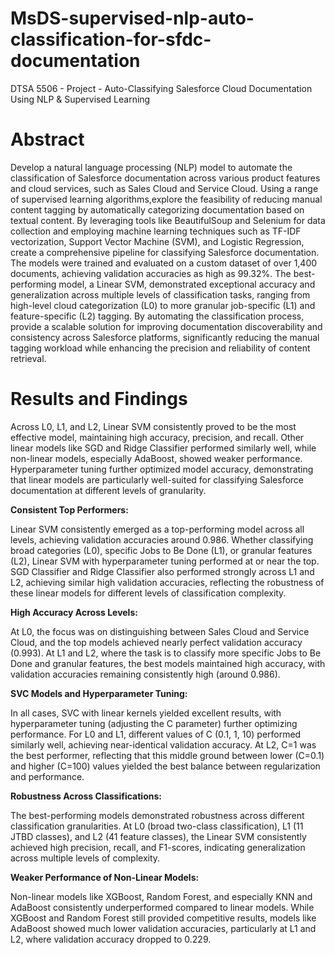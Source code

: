 # MsDS-supervised-nlp-auto-classification-for-sfdc-documentation
DTSA 5506 - Project - Auto-Classifying Salesforce Cloud Documentation Using NLP &amp; Supervised Learning

# Abstract

Develop a natural language processing (NLP) model to automate the classification of Salesforce documentation across various product features and cloud services, such as Sales Cloud and Service Cloud. Using a range of supervised learning algorithms,explore the feasibility of reducing manual content tagging by automatically categorizing documentation based on textual content. By leveraging tools like BeautifulSoup and Selenium for data collection and employing machine learning techniques such as TF-IDF vectorization, Support Vector Machine (SVM), and Logistic Regression, create a comprehensive pipeline for classifying Salesforce documentation. The models were trained and evaluated on a custom dataset of over 1,400 documents, achieving validation accuracies as high as 99.32%. The best-performing model, a Linear SVM, demonstrated exceptional accuracy and generalization across multiple levels of classification tasks, ranging from high-level cloud categorization (L0) to more granular job-specific (L1) and feature-specific (L2) tagging. By automating the classification process, provide a scalable solution for improving documentation discoverability and consistency across Salesforce platforms, significantly reducing the manual tagging workload while enhancing the precision and reliability of content retrieval.

# Results and Findings

Across L0, L1, and L2, Linear SVM consistently proved to be the most effective model, maintaining high accuracy, precision, and recall. Other linear models like SGD and Ridge Classifier performed similarly well, while non-linear models, especially AdaBoost, showed weaker performance. Hyperparameter tuning further optimized model accuracy, demonstrating that linear models are particularly well-suited for classifying Salesforce documentation at different levels of granularity.

**Consistent Top Performers:**

Linear SVM consistently emerged as a top-performing model across all levels, achieving validation accuracies around 0.986. Whether classifying broad categories (L0), specific Jobs to Be Done (L1), or granular features (L2), Linear SVM with hyperparameter tuning performed at or near the top.
SGD Classifier and Ridge Classifier also performed strongly across L1 and L2, achieving similar high validation accuracies, reflecting the robustness of these linear models for different levels of classification complexity.

**High Accuracy Across Levels:**

At L0, the focus was on distinguishing between Sales Cloud and Service Cloud, and the top models achieved nearly perfect validation accuracy (0.993).
At L1 and L2, where the task is to classify more specific Jobs to Be Done and granular features, the best models maintained high accuracy, with validation accuracies remaining consistently high (around 0.986).

**SVC Models and Hyperparameter Tuning:**

In all cases, SVC with linear kernels yielded excellent results, with hyperparameter tuning (adjusting the C parameter) further optimizing performance.
For L0 and L1, different values of C (0.1, 1, 10) performed similarly well, achieving near-identical validation accuracy.
At L2, C=1 was the best performer, reflecting that this middle ground between lower (C=0.1) and higher (C=100) values yielded the best balance between regularization and performance.

**Robustness Across Classifications:**

The best-performing models demonstrated robustness across different classification granularities. At L0 (broad two-class classification), L1 (11 JTBD classes), and L2 (41 feature classes), the Linear SVM consistently achieved high precision, recall, and F1-scores, indicating generalization across multiple levels of complexity.

**Weaker Performance of Non-Linear Models:**

Non-linear models like XGBoost, Random Forest, and especially KNN and AdaBoost consistently underperformed compared to linear models. While XGBoost and Random Forest still provided competitive results, models like AdaBoost showed much lower validation accuracies, particularly at L1 and L2, where validation accuracy dropped to 0.229.
